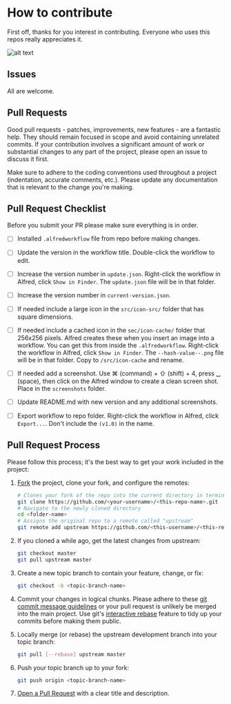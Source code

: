 # How to contribute
First off, thanks for you interest in contributing. Everyone who uses this repos really appreciates it.

![alt text][alfred]

## Issues
All are welcome.

## Pull Requests
Good pull requests - patches, improvements, new features - are a fantastic help.
They should remain focused in scope and avoid containing unrelated commits. If
your contribution involves a significant amount of work or substantial changes
to any part of the project, please open an issue to discuss it first.

Make sure to adhere to the coding conventions used throughout a project
(indentation, accurate comments, etc.). Please update any documentation that is
relevant to the change you're making.

## Pull Request Checklist
Before you submit your PR please make sure everything is in order.

- [ ] Installed `.alfredworkflow` file from repo before making changes.
- [ ] Update the version in the workflow title. Double-click the workflow to edit.
- [ ] Increase the version number in `update.json`. Right-click the workflow in Alfred, click `Show in Finder`. The `update.json` file will be in that folder.

- [ ] Increase the version number in `current-version.json`.
- [ ] If needed include a large icon in the `src/icon-src/` folder that has square dimensions.
- [ ] If needed include a cached icon in the `sec/icon-cache/` folder that 256x256 pixels. Alfred creates these when you insert an image into a workflow. You can get this from inside the `.alfredworkflow`. Right-click the workflow in Alfred, click `Show in Finder`. The `--hash-value--.png` file will be in that folder. Copy to `/src/icon-cache` and rename.
- [ ] If needed add a screenshot. Use ⌘ (command) + ⇧ (shift) + 4, press ␣ (space), then click on the Alfred window to create a clean screen shot. Place in the `screenshots` folder.
- [ ] Update README.md with new version and any additional screenshots.
- [ ] Export workflow to repo folder. Right-click the workflow in Alfred, click `Export...`. Don't include the `(v1.0)` in the name.

## Pull Request Process
Please follow this process; it's the best way to get your work included in the
project:

1. [Fork](http://help.github.com/fork-a-repo/) the project, clone your fork,
   and configure the remotes:

   ```bash
   # Clones your fork of the repo into the current directory in terminal
   git clone https://github.com/<your-username>/<this-repo-name>.git
   # Navigate to the newly cloned directory
   cd <folder-name>
   # Assigns the original repo to a remote called "upstream"
   git remote add upstream https://github.com/<this-username>/<this-repo-name>.git
   ```

2. If you cloned a while ago, get the latest changes from upstream:

   ```bash
   git checkout master
   git pull upstream master
   ```

3. Create a new topic branch to contain your feature, change, or fix:

   ```bash
   git checkout -b <topic-branch-name>
   ```

4. Commit your changes in logical chunks. Please adhere to these [git commit
   message guidelines](http://tbaggery.com/2008/04/19/a-note-about-git-commit-messages.html)
   or your pull request is unlikely be merged into the main project. Use git's
   [interactive rebase](https://help.github.com/articles/interactive-rebase)
   feature to tidy up your commits before making them public.

5. Locally merge (or rebase) the upstream development branch into your topic
   branch:

   ```bash
   git pull [--rebase] upstream master
   ```

6. Push your topic branch up to your fork:

   ```bash
   git push origin <topic-branch-name>
   ```

7. [Open a Pull Request](https://help.github.com/articles/using-pull-requests)
   with a clear title and description.

[alfred]: ./screenshots/alfred.png "Alfred Workflow"
